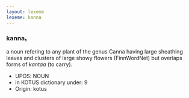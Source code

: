 ```yaml
---
layout: lexeme
lexeme: kanna
---
```


###  kanna₁

a noun refering to any plant of the genus Canna having large sheathing leaves and clusters of large showy flowers (FinnWordNet) but overlaps forms of *kantaa* (to carry).
* UPOS:  NOUN
* in KOTUS dictionary under:  9
* Origin:  kotus

